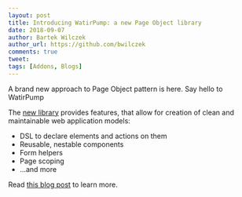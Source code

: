 ```yaml
---
layout: post
title: Introducing WatirPump: a new Page Object library
date: 2018-09-07
author: Bartek Wilczek
author_url: https://github.com/bwilczek
comments: true
tweet: 
tags: [Addons, Blogs]
---
```


A brand new approach to Page Object pattern is here. Say hello to WatirPump

<!--more-->

The [new library](https://github.com/bwilczek/watir_pump) provides features, that allow for creation of clean and maintainable web application models:

* DSL to declare elements and actions on them
* Reusable, nestable components
* Form helpers
* Page scoping
* ...and more

Read [this blog post](https://blog.bwilczek.eu/introducing-watirpump-a-new-page-object-library-for-ruby-and-watir/) to learn more.

